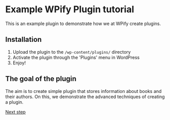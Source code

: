 # Example WPify Plugin tutorial

This is an example plugin to demonstrate how we at WPify create plugins.

## Installation

1. Upload the plugin to the `/wp-content/plugins/` directory
2. Activate the plugin through the 'Plugins' menu in WordPress
3. Enjoy!

## The goal of the plugin

The aim is to create simple plugin that stores information about books and their authors. On this, we demonstrate
the advanced techniques of creating a plugin.


[Next step](https://github.com/wpify/plugin-tutorial/tree/01-basics-php-di)
